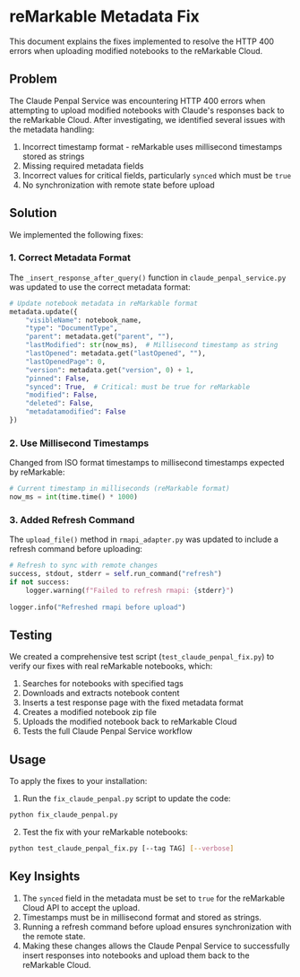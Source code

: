 # reMarkable Metadata Fix

This document explains the fixes implemented to resolve the HTTP 400 errors when uploading modified notebooks to the reMarkable Cloud.

## Problem

The Claude Penpal Service was encountering HTTP 400 errors when attempting to upload modified notebooks with Claude's responses back to the reMarkable Cloud. After investigating, we identified several issues with the metadata handling:

1. Incorrect timestamp format - reMarkable uses millisecond timestamps stored as strings
2. Missing required metadata fields 
3. Incorrect values for critical fields, particularly `synced` which must be `true`
4. No synchronization with remote state before upload

## Solution

We implemented the following fixes:

### 1. Correct Metadata Format

The `_insert_response_after_query()` function in `claude_penpal_service.py` was updated to use the correct metadata format:

```python
# Update notebook metadata in reMarkable format
metadata.update({
    "visibleName": notebook_name,
    "type": "DocumentType",
    "parent": metadata.get("parent", ""),
    "lastModified": str(now_ms),  # Millisecond timestamp as string
    "lastOpened": metadata.get("lastOpened", ""),
    "lastOpenedPage": 0,
    "version": metadata.get("version", 0) + 1,
    "pinned": False,
    "synced": True,  # Critical: must be true for reMarkable
    "modified": False,
    "deleted": False,
    "metadatamodified": False
})
```

### 2. Use Millisecond Timestamps

Changed from ISO format timestamps to millisecond timestamps expected by reMarkable:

```python
# Current timestamp in milliseconds (reMarkable format)
now_ms = int(time.time() * 1000)
```

### 3. Added Refresh Command

The `upload_file()` method in `rmapi_adapter.py` was updated to include a refresh command before uploading:

```python
# Refresh to sync with remote changes
success, stdout, stderr = self.run_command("refresh")
if not success:
    logger.warning(f"Failed to refresh rmapi: {stderr}")
    
logger.info("Refreshed rmapi before upload")
```

## Testing

We created a comprehensive test script (`test_claude_penpal_fix.py`) to verify our fixes with real reMarkable notebooks, which:

1. Searches for notebooks with specified tags
2. Downloads and extracts notebook content
3. Inserts a test response page with the fixed metadata format
4. Creates a modified notebook zip file
5. Uploads the modified notebook back to reMarkable Cloud
6. Tests the full Claude Penpal Service workflow

## Usage

To apply the fixes to your installation:

1. Run the `fix_claude_penpal.py` script to update the code:

```bash
python fix_claude_penpal.py
```

2. Test the fix with your reMarkable notebooks:

```bash
python test_claude_penpal_fix.py [--tag TAG] [--verbose]
```

## Key Insights

1. The `synced` field in the metadata must be set to `true` for the reMarkable Cloud API to accept the upload.
2. Timestamps must be in millisecond format and stored as strings.
3. Running a refresh command before upload ensures synchronization with the remote state.
4. Making these changes allows the Claude Penpal Service to successfully insert responses into notebooks and upload them back to the reMarkable Cloud.